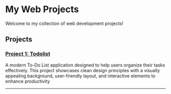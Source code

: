 # My Web Projects

Welcome to my collection of web development projects! 

## Projects

### [Project 1: Todolist](https://balamurugan2004m.github.io/Static-Website-for-mobile/Todolist/)
A modern To-Do List application designed to help users organize their tasks effectively. This project showcases clean design principles with a visually appealing background, user-friendly layout, and interactive elements to enhance productivity

---


